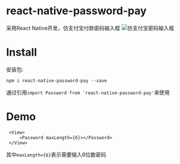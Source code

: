 # react-native-password-pay
采用React Native开发，仿支付宝付款密码输入框
![仿支付宝密码输入框](https://github.com/wayne214/react-native-password-pay/raw/master/password.png)

# Install
 
 安装包:
 
`npm i react-native-password-pay --save`

通过引用`import Password from 'react-native-password-pay'`来使用

# Demo

```
 <View>
     <Password maxLength={6}></Password>
 </View>
```

其中`maxLength={6}`表示需要输入6位数密码


